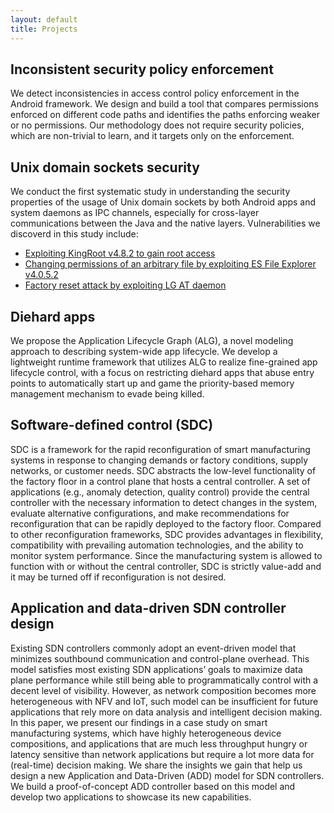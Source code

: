 ```yaml
---
layout: default
title: Projects
---
```



## Inconsistent security policy enforcement

We detect inconsistencies in access control policy enforcement in the Android framework. We design and build a tool that compares permissions enforced on different code paths and identifies the paths enforcing weaker or no permissions. Our methodology does not require security policies, which are non-trivial to learn, and it targets only on the enforcement.

## Unix domain sockets security

We conduct the first systematic study in understanding the security properties of the usage of Unix domain sockets by both Android apps and system daemons as IPC channels, especially for cross-layer communications between the Java and the native layers. Vulnerabilities we discoverd in this study include:

* [Exploiting KingRoot v4.8.2 to gain root access](https://youtu.be/FfafSZNfqcA)
* [Changing permissions of an arbitrary file by exploiting ES File Explorer v4.0.5.2](https://youtu.be/kke_6NKwhFM)
* [Factory reset attack by exploiting LG AT daemon](https://youtu.be/Ws114S7A1R4) 

## Diehard apps

We propose the Application Lifecycle Graph (ALG), a novel modeling approach to describing system-wide app lifecycle. We develop a lightweight runtime framework that utilizes ALG to realize fine-grained app lifecycle control, with a focus on restricting diehard apps that abuse entry points to automatically start up and game the priority-based memory management mechanism to evade being killed.

## Software-defined control (SDC)

SDC is a framework for the rapid reconfiguration of smart manufacturing systems in response to changing demands or factory conditions, supply networks, or customer needs. SDC abstracts the low-level functionality of the factory floor in a control plane that hosts a central controller. A set of applications (e.g., anomaly detection, quality control) provide the central controller with the necessary information to detect changes in the system, evaluate alternative configurations, and make recommendations for reconfiguration that can be rapidly deployed to the factory floor. Compared to other reconfiguration frameworks, SDC provides advantages in flexibility, compatibility with prevailing automation technologies, and the ability to monitor system performance. Since the manufacturing system is allowed to function with or without the central controller, SDC is strictly value-add and it may be turned off if reconfiguration is not desired.
 

## Application and data-driven SDN controller design

Existing SDN controllers commonly adopt an event-driven model that minimizes southbound communication and control-plane overhead. This model satisfies most existing SDN applications’ goals to maximize data plane performance while still being able to programmatically control with a decent level of visibility. However, as network composition becomes more heterogeneous with NFV and IoT, such model can be insufficient for future applications that rely more on data analysis and intelligent decision making. In this paper, we present our findings in a case study on smart manufacturing systems, which have highly heterogeneous device compositions, and applications that are much less throughput hungry or latency sensitive than network applications but require a lot more data for (real-time) decision making. We share the insights we gain that help us design a new Application and Data-Driven (ADD) model for SDN controllers. We build a proof-of-concept ADD controller based on this model and develop two applications to showcase its new capabilities.